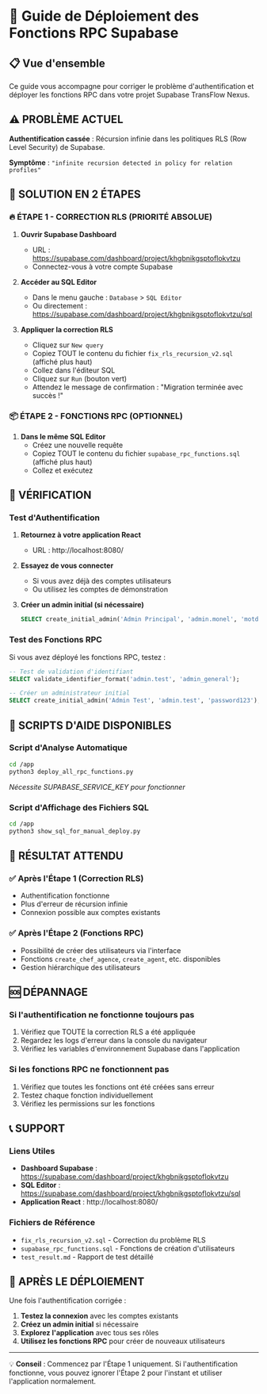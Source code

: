 # 🚀 Guide de Déploiement des Fonctions RPC Supabase

## 📋 Vue d'ensemble

Ce guide vous accompagne pour corriger le problème d'authentification et déployer les fonctions RPC dans votre projet Supabase TransFlow Nexus.

## ⚠️ PROBLÈME ACTUEL

**Authentification cassée** : Récursion infinie dans les politiques RLS (Row Level Security) de Supabase.

**Symptôme** : `"infinite recursion detected in policy for relation profiles"`

## 🎯 SOLUTION EN 2 ÉTAPES

### 🔥 ÉTAPE 1 - CORRECTION RLS (PRIORITÉ ABSOLUE)

1. **Ouvrir Supabase Dashboard**
   - URL : https://supabase.com/dashboard/project/khgbnikgsptoflokvtzu
   - Connectez-vous à votre compte Supabase

2. **Accéder au SQL Editor**
   - Dans le menu gauche : `Database` > `SQL Editor`
   - Ou directement : https://supabase.com/dashboard/project/khgbnikgsptoflokvtzu/sql

3. **Appliquer la correction RLS**
   - Cliquez sur `New query`
   - Copiez TOUT le contenu du fichier `fix_rls_recursion_v2.sql` (affiché plus haut)
   - Collez dans l'éditeur SQL
   - Cliquez sur `Run` (bouton vert)
   - Attendez le message de confirmation : "Migration terminée avec succès !"

### 📦 ÉTAPE 2 - FONCTIONS RPC (OPTIONNEL)

1. **Dans le même SQL Editor**
   - Créez une nouvelle requête
   - Copiez TOUT le contenu du fichier `supabase_rpc_functions.sql` (affiché plus haut)
   - Collez et exécutez

## 🧪 VÉRIFICATION

### Test d'Authentification

1. **Retournez à votre application React**
   - URL : http://localhost:8080/

2. **Essayez de vous connecter**
   - Si vous avez déjà des comptes utilisateurs
   - Ou utilisez les comptes de démonstration

3. **Créer un admin initial (si nécessaire)**
   ```sql
   SELECT create_initial_admin('Admin Principal', 'admin.monel', 'motdepasse123');
   ```

### Test des Fonctions RPC

Si vous avez déployé les fonctions RPC, testez :

```sql
-- Test de validation d'identifiant
SELECT validate_identifier_format('admin.test', 'admin_general');

-- Créer un administrateur initial
SELECT create_initial_admin('Admin Test', 'admin.test', 'password123');
```

## 📁 SCRIPTS D'AIDE DISPONIBLES

### Script d'Analyse Automatique
```bash
cd /app
python3 deploy_all_rpc_functions.py
```
*Nécessite SUPABASE_SERVICE_KEY pour fonctionner*

### Script d'Affichage des Fichiers SQL
```bash
cd /app
python3 show_sql_for_manual_deploy.py
```

## 🎉 RÉSULTAT ATTENDU

### ✅ Après l'Étape 1 (Correction RLS)
- Authentification fonctionne
- Plus d'erreur de récursion infinie
- Connexion possible aux comptes existants

### ✅ Après l'Étape 2 (Fonctions RPC)
- Possibilité de créer des utilisateurs via l'interface
- Fonctions `create_chef_agence`, `create_agent`, etc. disponibles
- Gestion hiérarchique des utilisateurs

## 🆘 DÉPANNAGE

### Si l'authentification ne fonctionne toujours pas
1. Vérifiez que TOUTE la correction RLS a été appliquée
2. Regardez les logs d'erreur dans la console du navigateur
3. Vérifiez les variables d'environnement Supabase dans l'application

### Si les fonctions RPC ne fonctionnent pas
1. Vérifiez que toutes les fonctions ont été créées sans erreur
2. Testez chaque fonction individuellement
3. Vérifiez les permissions sur les fonctions

## 📞 SUPPORT

### Liens Utiles
- **Dashboard Supabase** : https://supabase.com/dashboard/project/khgbnikgsptoflokvtzu
- **SQL Editor** : https://supabase.com/dashboard/project/khgbnikgsptoflokvtzu/sql
- **Application React** : http://localhost:8080/

### Fichiers de Référence
- `fix_rls_recursion_v2.sql` - Correction du problème RLS
- `supabase_rpc_functions.sql` - Fonctions de création d'utilisateurs
- `test_result.md` - Rapport de test détaillé

## 🚀 APRÈS LE DÉPLOIEMENT

Une fois l'authentification corrigée :

1. **Testez la connexion** avec les comptes existants
2. **Créez un admin initial** si nécessaire
3. **Explorez l'application** avec tous ses rôles
4. **Utilisez les fonctions RPC** pour créer de nouveaux utilisateurs

---

💡 **Conseil** : Commencez par l'Étape 1 uniquement. Si l'authentification fonctionne, vous pouvez ignorer l'Étape 2 pour l'instant et utiliser l'application normalement.